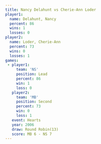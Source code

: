 ```yaml
---
title: Nancy Delahunt vs Cherie-Ann Loder
player1:                 
  name: Delahunt, Nancy  
  percent: 86            
  wins: 1                
  losses: 0              
player2:                 
  name: Loder, Cherie-Ann
  percent: 73            
  wins: 0                
  losses: 1              
games:
 - player1:        
     team: 'NS'    
     position: Lead
     percent: 86   
     win: 1        
     loss: 0       
   player2:          
     team: 'MB'      
     position: Second
     percent: 73     
     win: 0          
     loss: 1         
   event: Hearts        
   year: 2006           
   draw: Round Robin(13)
   score: MB 6 - NS 7   
---
```

